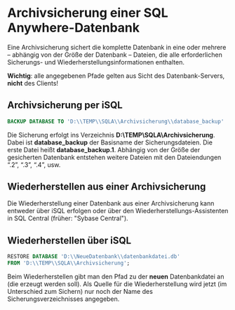 # Archivsicherung einer SQL Anywhere-Datenbank

Eine Archivsicherung sichert die komplette Datenbank in eine oder mehrere – abhängig von der Größe der Datenbank – Dateien, die alle erforderlichen Sicherungs- und Wiederherstellungsinformationen enthalten.

**Wichtig**: alle angegebenen Pfade gelten aus Sicht des Datenbank-Servers, **nicht** des Clients!

## Archivsicherung per iSQL

```sql
BACKUP DATABASE TO 'D:\\TEMP\\SQLA\\Archivsicherung\\database_backup'
```

Die Sicherung erfolgt ins Verzeichnis **D:\TEMP\SQLA\Archivsicherung**. Dabei ist **database_backup** der Basisname der Sicherungsdateien. Die erste Datei heißt **database_backup.1**. Abhängig von der Größe der gesicherten Datenbank entstehen weitere Dateien mit den Dateiendungen “.2”, “.3”, “.4”, usw.

## Wiederherstellen aus einer Archivsicherung

Die Wiederherstellung einer Datenbank aus einer Archivsicherung kann entweder über iSQL erfolgen oder über den Wiederherstellungs-Assistenten in SQL Central (früher: "Sybase Central").

## Wiederherstellen über iSQL

```sql
RESTORE DATABASE 'D:\\NeueDatenbank\\datenbankdatei.db'
FROM 'D:\\TEMP\\SQLA\\Archivsicherung';
```

Beim Wiederherstellen gibt man den Pfad zu der **neuen** Datenbankdatei an (die erzeugt werden soll). Als Quelle für die Wiederherstellung wird jetzt (im Unterschied zum Sichern) nur noch der Name des Sicherungsverzeichnisses angegeben.

